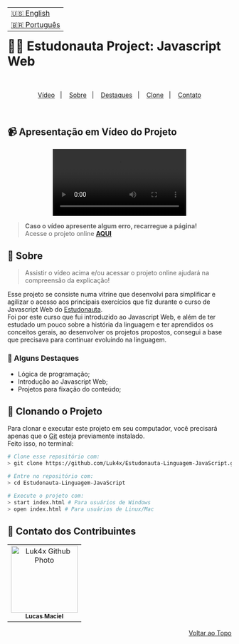 <table align="right">
  <tr>
    <td>
      <a href="readme-en.md">🇺🇸 English</a>
    </td>
  </tr>
  <tr>
    <td>
      <a href="README.md">🇧🇷 Português</a>
    </td>
  </tr>
</table>
<br>

# 👨‍🚀 Estudonauta Project: Javascript Web

<br>
<p align="center">
  <a href="#-apresentação-em-vídeo-do-projeto">Vídeo</a>&nbsp;&nbsp;&nbsp;|&nbsp;&nbsp;&nbsp;
  <a href="#-sobre">Sobre</a>&nbsp;&nbsp;&nbsp;|&nbsp;&nbsp;&nbsp;
  <a href="#-alguns-destaques">Destaques</a>&nbsp;&nbsp;&nbsp;|&nbsp;&nbsp;&nbsp;
  <a href="#-clonando-o-projeto">Clone</a>&nbsp;&nbsp;&nbsp;|&nbsp;&nbsp;&nbsp;
  <a href="#-contato-dos-contribuintes">Contato</a>
</p>
<br>

## 📹 Apresentação em Vídeo do Projeto
<div align="center">
  <video src="https://user-images.githubusercontent.com/86276393/202055166-14fc409f-da98-44d6-a972-ff19d08d92da.mp4" />
</div>

> **Caso o vídeo apresente algum erro, recarregue a página!**<br>
> Acesse o projeto online **[AQUI](https://luk4x.github.io/Estudonauta-Linguagem-JavaScript/)**

## 📝 Sobre

> Assistir o vídeo acima e/ou acessar o projeto online ajudará na compreensão da explicação!

Esse projeto se consiste numa vitrine que desenvolvi para simplificar e agilizar o acesso aos principais exercícios que fiz durante o curso de Javascript Web do [Estudonauta](https://estudonauta.com).<br>
Foi por este curso que fui introduzido ao Javascript Web, e além de ter estudado um pouco sobre a história da linguagem e ter aprendidos os conceitos gerais, ao desenvolver os projetos propostos, consegui a base que precisava para continuar evoluindo na linguagem.

### 📌 Alguns Destaques

- Lógica de programação;
- Introdução ao Javascript Web;
- Projetos para fixação do conteúdo;

## 📖 Clonando o Projeto

Para clonar e executar este projeto em seu computador, você precisará apenas que o [Git](https://git-scm.com/) esteja previamente instalado.<br>
Feito isso, no terminal:

```bash
# Clone esse repositório com:
> git clone https://github.com/Luk4x/Estudonauta-Linguagem-JavaScript.git

# Entre no repositório com:
> cd Estudonauta-Linguagem-JavaScript

# Execute o projeto com:
> start index.html # Para usuários de Windows
> open index.html # Para usuários de Linux/Mac
```

## 🤝 Contato dos Contribuintes

<table>
  <tr>
    <td align="center">
      <a href="https://www.linkedin.com/in/lucasmacielf/">
        <img src="https://avatars.githubusercontent.com/Luk4x" width="150px;" alt="Luk4x Github Photo"/><br>
        <sub>
          <b>Lucas Maciel</b>
        </sub>
      </a>
    </td>
  </tr>
</table>

<p align="right">
  <a href="#-estudonauta-project-desenvolvimento-web-com-html5-e-css3">Voltar ao Topo</a>
</p>
